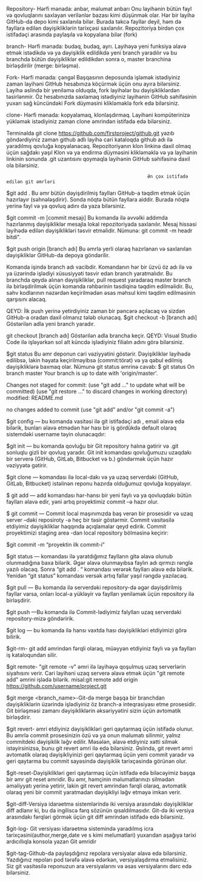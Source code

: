 Repository-
Hərfi mənada: anbar, məlumat anbarı
Onu layihənin bütün fayl və qovluqlarını saxlayan verilənlər bazası kimi düşünmək olar. 
Hər bir layihə GitHub-da depo kimi saxlanıla bilər.
Burada təkcə fayllar deyil, həm də fayllara edilən dəyişikliklərin tarixçəsi saxlanılır.
Repozitoriya birdən çox istifadəçi arasında paylaşıla və kopyalana bilər (fork)

branch-
Hərfi mənada: budaq, budaq, ayrı.
Layihəyə yeni funksiya əlavə etmək istədikdə və ya dəyişiklik edildikdə yeni branch yaradılır və bu branchda bütün dəyişikliklər edildikdən sonra o, master branchina birləşdirilir
(merge: birləşmə).

Fork-
Hərfi mənada: çəngəl
Başqasının deposunda işləmək istədiyiniz zaman layihəni GitHub hesabınıza köçürmək üçün onu ayıra bilərsiniz.
Layihə əslində bir yeniləmə olduqda, fork layihələr bu dəyişikliklərdən təsirlənmir.
Öz hesabınızda saxlamaq istədiyiniz layihənin GitHub səhifəsinin yuxarı sağ küncündəki Fork düyməsini klikləməklə fork edə bilərsiniz.

clone-
Hərfi mənada: kopyalamaq, klonlaşdırmaq.
Layihəni kompüterinizə yükləmək istədiyiniz zaman clone əmrindən istifadə edə bilərsiniz.

Terminalda git clone https://github.com/firstproject/github.git yazıb göndərdiyiniz zaman github adlı layihə cari kataloqda github adı ilə yaradılmış qovluğa kopyalanacaq. Repozitoriyanın klon linkinə daxil olmaq üçün sağdakı yaşıl Klon və ya endirmə düyməsini klikləməklə və ya layihənin linkinin sonunda .git uzantısını qoymaqla layihənin GitHub səhifəsinə daxil ola bilərsiniz.



                                                        Ən çox istifadə edilən git əmrləri

$git add .
Bu əmr bütün dəyişdirilmiş faylları GitHub-a təqdim etmək üçün hazırlayır (səhnələşdirir). Sonda nöqtə bütün fayllara aiddir. Burada nöqtə yerinə fayl və ya qovluq adını da yaza bilərsiniz.

$git commit -m [commit mesajı]
Bu komanda ilə əvvəlki addımda hazırlanmış dəyişikliklər mesajla lokal repozitoriyada saxlanılır. 
Mesaj hissəsi layihədə edilən dəyişiklikləri təsvir etməlidir.
Nümunə: git commit -m headr bitdi".

$git push origin [branch adı]
Bu əmrlə yerli olaraq hazırlanan və saxlanılan dəyişikliklər GitHub-da depoya göndərilir.

Komanda işində branch adı vacibdir. Komandanın hər bir üzvü öz adı ilə və ya üzərində işlədiyi xüsusiyyəti təsvir edən branch yaratmalıdır. Bu branchda qeydə alınan dəyişikliklər, pull request yaradaraq master branch ilə birləşdirilmək üçün komanda rəhbərinin təsdiqinə təqdim edilməlidir.
Bu, səhv kodlarının nəzərdən keçirilmədən əsas məhsul kimi təqdim edilməsinin qarşısını alacaq.

QEYD: İlk push yerinə yetirdiyiniz zaman bir pəncərə açılacaq və 
sizdən GitHub-a oradan daxil olmanız tələb olunacaq.
$git checkout -b [branch adı]
Göstərilən adla yeni branch yaradır.

git checkout [branch adı]
Göstərilən adla brancha keçir.
QEYD: Visual Studio Code ilə işləyərkən sol alt küncdə işlədiyiniz filialın adını görə bilərsiniz.

$git status
Bu əmr deponun cari vəziyyətini göstərir.
Dəyişikliklər layihədə edilibsə, lakin həyata keçirilməyibsə (commit:törət) və ya qəbul edilmiş dəyişikliklərə baxmaq olar.
Nümunə git status əmrinə cavab:
$ git status
On branch master
Your branch is up to date with 'origin/master'.

Changes not staged for commit:
(use "git add <file>..." to update what will be committed)
(use "git restore <file>..." to discard changes in working directory)
        modified:   README.md

no changes added to commit (use "git add" and/or "git commit -a")

$git config — bu komanda vasitəsi ilə git istifadəçi adı , email əlavə edə bilərik, bunları əlavə etmədən hər hası bir iş gördükdə default olaraq sistemdəki username təyin olunacaqdır:

$git init — bu komanda qovluğu bir Git repository halına gətirir və 
.git sonluqlu gizli bir qovluq yaradır. 
Git init komandası qovluğumuzu uzaqdakı bir serverə (GitHub, GitLab, Bitbucket və b.) göndərmək üçün hazır vəziyyətə gətirir.

$git clone — komandası ilə local-dakı və ya uzaq serverdəki (GitHub, GitLab, Bitbucket) istəlinən reponu hazırda olduğumuz qovluğa kopyalayır.

$ git add — add komandası hər-hansı bir yeni faylı və ya qovluqdakı bütün faylları əlavə edir, yəni artıq proyektimiz commit –ə hazır olur.

$ git commit — Commit local maşınımızda baş verən bir prosesidir və uzaq server –dəki reposiroty -ə heç bir təsir göstərmir. Commit vasitəsilə etdiyimiz dəyişikliklər haqqında açıqlamalar qeyd edirik. Commit proyektimizi staging area -dan local repository bölməsinə keçirir:

$git commit -m “proyektin ilk commit-i”

$git status — komandası ilə yaratdığımız faylların gitə əlavə olunub olunmadığına baxa bilərik. Əgər əlavə olunmayıbsa faylın adı qırmızı rənglə yazılı olacaq. Sonra “git add . “ komandası verərək faylları əlavə edə bilərik. Yenidən “git status” komandası versək artıq fallar yaşıl rəngdə yazılacaq.

$git pull — Bu komanda ilə serverdəki repository-də əgər dəyişdirilmiş fayllar varsa, onları local-a yükləyir və faylları yeniləmək üçün repository ilə birləşdirir.

$git push —Bu komanda ilə Commit-lədiyimiz falylları uzaq serverdəki repository-mizə göndəririk.

$git log — bu komanda ilə hansı vaxtda hası dəyişiklikləri etdiyimizi görə bilirik.

$git-rm- git add əmrindən fərqli olaraq, müəyyən etdiyiniz faylı və ya faylları iş kataloqundan silir.

$git remote- "git remote -v" əmri ilə layihəyə qoşulmuş uzaq serverlərin siyahısını verir. Cari layihəni uzaq serverə əlavə etmək üçün "git remote add" əmrini işlədə bilərik.
misal:git remote add origin https://github.com/username/project.git

$git merge <branch_name>-Git-də merge başqa bir branchdan dəyişikliklərin üzərində işlədiyiniz öz branch-a inteqrasiyası etme prosesidir. Git birləşməsi zamanı dəyişikliklərin əksəriyyətini sizin üçün avtomatik birləşdirir.

$git revert- əmri etdiyiniz dəyişiklikləri geri qaytarmaq üçün istifadə olunur. Bu əmrlə commit prosesinizin özü və ya onun məlumatı silinmir, yalnız commitdeki dəyişiklik ləğv edilir. Məsələn, əlavə etdiyiniz xətti silmək istəyirsinizsə, bunu git revert əmri ilə edə bilərsiniz. Əslində, git revert əmri avtomatik olaraq dəyişikliyinizi geri qaytarmaq üçün yeni commit yaradır və geri qaytarma bu commit sayəsində dəyişiklik tarixçəsində görünən olur.

$git-reset-Dəyişiklikləri geri qaytarmaq üçün istifadə edə biləcəyimiz başqa bir əmr git reset əmridir. Bu əmr, həmçinin məlumatlarınızı silmədən əməliyyatı yerinə yetirir, lakin git revert əmrindən fərqli olaraq, avtomatik olaraq yeni bir commit yaratmadan dəyişikliyi ləğv etməyə imkan verir.

$git-diff-Versiya idarəetmə sistemlərində iki versiya arasındakı dəyişikliklər diff adlanır ki, bu da ingiliscə fərq sözünün qısaldılmasıdır. Git-də iki versiya arasındakı fərqləri görmək üçün git diff əmrindən istifadə edə bilərsiniz.

$git-log- Git versiyası idarəetmə sistemində yaradılmış icra tarixçəsini(author,merge,date ve s kimi melumatlari) yuxarıdan aşağıya tarixi ardıcıllıqla konsola yazan Git əmridir

$git-tag-Github-da paylaşdığınız repolara versiyalar əlavə edə bilərsiniz. Yazdığınız repoları pod tərəfə əlavə edərkən, versiyalaşdırma etməlisiniz. Siz git vasitəsilə reponuzun ara versiyalarını və əsas versiyalarını dərc edə bilərsiniz.
